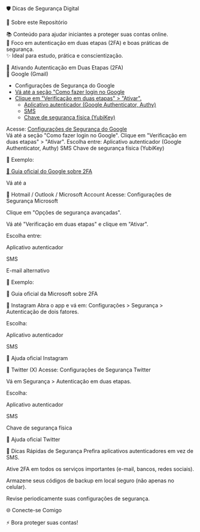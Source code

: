 🛡️ Dicas de Segurança Digital

🚀 Sobre este Repositório

📚 Conteúdo para ajudar iniciantes a proteger suas contas online.<br>
🔐 Foco em autenticação em duas etapas (2FA) e boas práticas de segurança.<br>
✨ Ideal para estudo, prática e conscientização.

📌 Ativando Autenticação em Duas Etapas (2FA)<br>
🔹 Google (Gmail)<br>
 <ul class="Gmail">
	<li><a href="https://myaccount.google.com/security"></a> Configurações de Segurança do Google </li>
	<li><a href="#">Vá até a seção "Como fazer login no Google</a></li>
		<li><a href="#">Clique em "Verificação em duas etapas" > "Ativar".</a>
	       	<ul>
	           <li><a href="#">Aplicativo autenticador (Google Authenticator, Authy)</a></li>
	           <li><a href="#">SMS</a></li>
	           <li><a href="#">Chave de segurança física (YubiKey)</a></li>
		</ul>
		</li>
 </ul>

Acesse: [Configurações de Segurança do Google](https://myaccount.google.com/security)<br>
Vá até a seção "Como fazer login no Google".
Clique em "Verificação em duas etapas" > "Ativar".
Escolha entre:
Aplicativo autenticador (Google Authenticator, Authy)
SMS
Chave de segurança física (YubiKey)

📸 Exemplo:


[🔗 Guia oficial do Google sobre 2FA](https://myaccount.google.com/security)



Vá até a

🔹 Hotmail / Outlook / Microsoft Account
Acesse: Configurações de Segurança Microsoft

Clique em "Opções de segurança avançadas".

Vá até "Verificação em duas etapas" e clique em "Ativar".

Escolha entre:

Aplicativo autenticador

SMS

E-mail alternativo

📸 Exemplo:

🔗 Guia oficial da Microsoft sobre 2FA

🔹 Instagram
Abra o app e vá em: Configurações > Segurança > Autenticação de dois fatores.

Escolha:

Aplicativo autenticador

SMS

🔗 Ajuda oficial Instagram

🔹 Twitter (X)
Acesse: Configurações de Segurança Twitter

Vá em Segurança > Autenticação em duas etapas.

Escolha:

Aplicativo autenticador

SMS

Chave de segurança física

🔗 Ajuda oficial Twitter

🎯 Dicas Rápidas de Segurança
Prefira aplicativos autenticadores em vez de SMS.

Ative 2FA em todos os serviços importantes (e-mail, bancos, redes sociais).

Armazene seus códigos de backup em local seguro (não apenas no celular).

Revise periodicamente suas configurações de segurança.

🌐 Conecte-se Comigo


⚡ Bora proteger suas contas!

